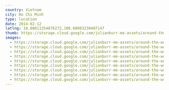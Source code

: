 ```yaml
---
country: Vietnam
city: Ho Chi Minh
type: location
date: 2014-02-12
latlng: 10.80811354876272,106.68903230407147
thumb: https://storage.cloud.google.com/julianburr-me-assets/around-the-world/vietnam/ho-chi-minh/IMG_2806--thumb.JPG
images:
  - https://storage.cloud.google.com/julianburr-me-assets/around-the-world/vietnam/ho-chi-minh/IMG_2802.JPG
  - https://storage.cloud.google.com/julianburr-me-assets/around-the-world/vietnam/ho-chi-minh/IMG_2806.JPG
  - https://storage.cloud.google.com/julianburr-me-assets/around-the-world/vietnam/ho-chi-minh/IMG_2815.JPG
  - https://storage.cloud.google.com/julianburr-me-assets/around-the-world/vietnam/ho-chi-minh/IMG_2817.JPG
  - https://storage.cloud.google.com/julianburr-me-assets/around-the-world/vietnam/ho-chi-minh/IMG_2818.JPG
  - https://storage.cloud.google.com/julianburr-me-assets/around-the-world/vietnam/ho-chi-minh/IMG_2804.JPG
  - https://storage.cloud.google.com/julianburr-me-assets/around-the-world/vietnam/ho-chi-minh/IMG_2805.JPG
  - https://storage.cloud.google.com/julianburr-me-assets/around-the-world/vietnam/ho-chi-minh/IMG_2828.JPG
  - https://storage.cloud.google.com/julianburr-me-assets/around-the-world/vietnam/ho-chi-minh/IMG_2826.JPG
---
```

